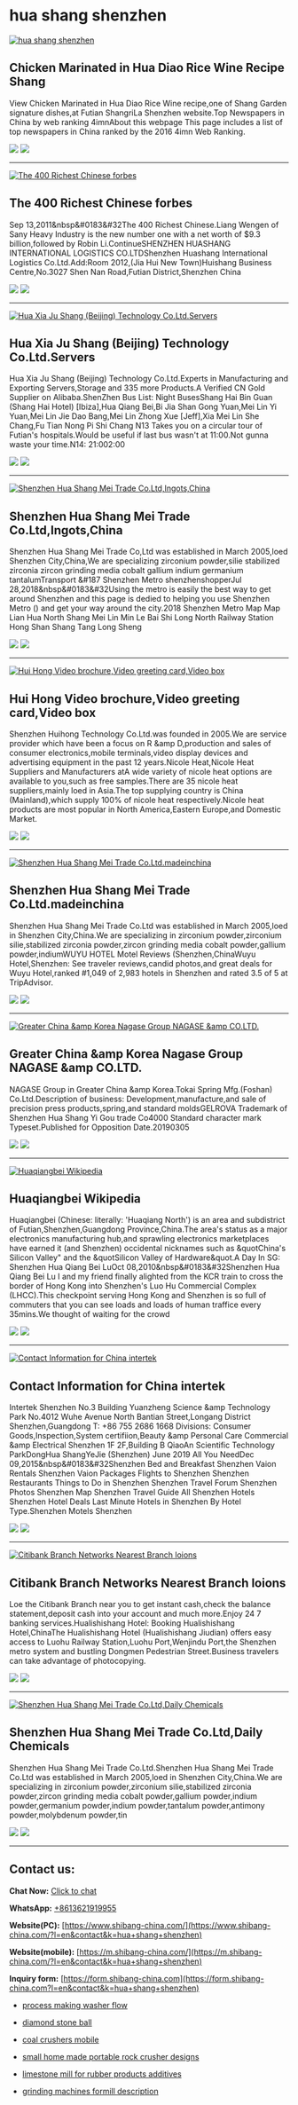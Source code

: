 # hua shang shenzhen

<a href="https://swt.shibang-china.com/?l=en&img&k=hua+shang+shenzhen" target="_blank">![hua shang shenzhen](http://static.shibang-china.com/all-800x300/1085.jpg)</a>

## Chicken Marinated in Hua Diao Rice Wine Recipe Shang
View Chicken Marinated in Hua Diao Rice Wine recipe,one of Shang Garden signature dishes,at Futian ShangriLa Shenzhen website.Top Newspapers in China by web ranking 4imnAbout this webpage This page includes a list of top newspapers in China ranked by the 2016 4imn Web Ranking.


<a href="https://whatsapp.shibangsoft.com/WhatsApp.php" target="_blank" title="WhatsApp">![](http://static.shibang-china.com/icon/whatsapp.png)</a> <a href="https://swt.shibang-china.com/?l=en&icon&k=hua+shang+shenzhen" target="_blank">![](http://static.shibang-china.com/icon/chat-en.png)</a>

---

<a href="https://swt.shibang-china.com/?l=en&img&k=hua+shang+shenzhen" target="_blank">![The 400 Richest Chinese forbes](http://static.shibang-china.com/all-800x300/1010.jpg)</a>

## The 400 Richest Chinese forbes
Sep 13,2011&nbsp&#0183&#32The 400 Richest Chinese.Liang Wengen of Sany Heavy Industry is the new number one with a net worth of $9.3 billion,followed by Robin Li.ContinueSHENZHEN HUASHANG INTERNATIONAL LOGISTICS CO.LTDShenzhen Huashang International Logistics Co.Ltd.Add:Room 2012,(Jia Hui New Town)Huishang Business Centre,No.3027 Shen Nan Road,Futian District,Shenzhen China


<a href="https://whatsapp.shibangsoft.com/WhatsApp.php" target="_blank" title="WhatsApp">![](http://static.shibang-china.com/icon/whatsapp.png)</a> <a href="https://swt.shibang-china.com/?l=en&icon&k=hua+shang+shenzhen" target="_blank">![](http://static.shibang-china.com/icon/chat-en.png)</a>

---

<a href="https://swt.shibang-china.com/?l=en&img&k=hua+shang+shenzhen" target="_blank">![Hua Xia Ju Shang (Beijing) Technology Co.Ltd.Servers](http://static.shibang-china.com/all-800x300/969.jpg)</a>

## Hua Xia Ju Shang (Beijing) Technology Co.Ltd.Servers
Hua Xia Ju Shang (Beijing) Technology Co.Ltd.Experts in Manufacturing and Exporting Servers,Storage and 335 more Products.A Verified CN Gold Supplier on Alibaba.ShenZhen Bus List: Night BusesShang Hai Bin Guan (Shang Hai Hotel) [Ibiza],Hua Qiang Bei,Bi Jia Shan Gong Yuan,Mei Lin Yi Yuan,Mei Lin Jie Dao Bang,Mei Lin Zhong Xue [Jeff],Xia Mei Lin She Chang,Fu Tian Nong Pi Shi Chang N13 Takes you on a circular tour of Futian's hospitals.Would be useful if last bus wasn't at 11:00.Not gunna waste your time.N14: 21:002:00


<a href="https://whatsapp.shibangsoft.com/WhatsApp.php" target="_blank" title="WhatsApp">![](http://static.shibang-china.com/icon/whatsapp.png)</a> <a href="https://swt.shibang-china.com/?l=en&icon&k=hua+shang+shenzhen" target="_blank">![](http://static.shibang-china.com/icon/chat-en.png)</a>

---

<a href="https://swt.shibang-china.com/?l=en&img&k=hua+shang+shenzhen" target="_blank">![Shenzhen Hua Shang Mei Trade Co.Ltd,Ingots,China](http://static.shibang-china.com/all-800x300/858.jpg)</a>

## Shenzhen Hua Shang Mei Trade Co.Ltd,Ingots,China
Shenzhen Hua Shang Mei Trade Co,Ltd was established in March 2005,loed Shenzhen City,China,We are specializing zirconium powder,silie stabilized zirconia zircon grinding media cobalt gallium indium germanium tantalumTransport &#187 Shenzhen Metro shenzhenshopperJul 28,2018&nbsp&#0183&#32Using the metro is easily the best way to get around Shenzhen and this page is dedied to helping you use Shenzhen Metro () and get your way around the city.2018 Shenzhen Metro Map Map Lian Hua North Shang Mei Lin Min Le Bai Shi Long North Railway Station Hong Shan Shang Tang Long Sheng


<a href="https://whatsapp.shibangsoft.com/WhatsApp.php" target="_blank" title="WhatsApp">![](http://static.shibang-china.com/icon/whatsapp.png)</a> <a href="https://swt.shibang-china.com/?l=en&icon&k=hua+shang+shenzhen" target="_blank">![](http://static.shibang-china.com/icon/chat-en.png)</a>

---

<a href="https://swt.shibang-china.com/?l=en&img&k=hua+shang+shenzhen" target="_blank">![Hui Hong Video brochure,Video greeting card,Video box](http://static.shibang-china.com/all-800x300/633.jpg)</a>

## Hui Hong Video brochure,Video greeting card,Video box
Shenzhen Huihong Technology Co.Ltd.was founded in 2005.We are service provider which have been a focus on R &amp D,production and sales of consumer electronics,mobile terminals,video display devices and advertising equipment in the past 12 years.Nicole Heat,Nicole Heat Suppliers and Manufacturers atA wide variety of nicole heat options are available to you,such as free samples.There are 35 nicole heat suppliers,mainly loed in Asia.The top supplying country is China (Mainland),which supply 100% of nicole heat respectively.Nicole heat products are most popular in North America,Eastern Europe,and Domestic Market.


<a href="https://whatsapp.shibangsoft.com/WhatsApp.php" target="_blank" title="WhatsApp">![](http://static.shibang-china.com/icon/whatsapp.png)</a> <a href="https://swt.shibang-china.com/?l=en&icon&k=hua+shang+shenzhen" target="_blank">![](http://static.shibang-china.com/icon/chat-en.png)</a>

---

<a href="https://swt.shibang-china.com/?l=en&img&k=hua+shang+shenzhen" target="_blank">![Shenzhen Hua Shang Mei Trade Co.Ltd.madeinchina](http://static.shibang-china.com/all-800x300/63.jpg)</a>

## Shenzhen Hua Shang Mei Trade Co.Ltd.madeinchina
Shenzhen Hua Shang Mei Trade Co.Ltd was established in March 2005,loed in Shenzhen City,China.We are specializing in zirconium powder,zirconium silie,stabilized zirconia powder,zircon grinding media cobalt powder,gallium powder,indiumWUYU HOTEL Motel Reviews (Shenzhen,ChinaWuyu Hotel,Shenzhen: See traveler reviews,candid photos,and great deals for Wuyu Hotel,ranked #1,049 of 2,983 hotels in Shenzhen and rated 3.5 of 5 at TripAdvisor.


<a href="https://whatsapp.shibangsoft.com/WhatsApp.php" target="_blank" title="WhatsApp">![](http://static.shibang-china.com/icon/whatsapp.png)</a> <a href="https://swt.shibang-china.com/?l=en&icon&k=hua+shang+shenzhen" target="_blank">![](http://static.shibang-china.com/icon/chat-en.png)</a>

---

<a href="https://swt.shibang-china.com/?l=en&img&k=hua+shang+shenzhen" target="_blank">![Greater China &amp Korea Nagase Group NAGASE &amp CO.LTD.](http://static.shibang-china.com/all-800x300/915.jpg)</a>

## Greater China &amp Korea Nagase Group NAGASE &amp CO.LTD.
NAGASE Group in Greater China &amp Korea.Tokai Spring Mfg.(Foshan) Co.Ltd.Description of business: Development,manufacture,and sale of precision press products,spring,and standard moldsGELROVA Trademark of Shenzhen Hua Shang Yi Gou trade Co4000 Standard character mark Typeset.Published for Opposition Date.20190305


<a href="https://whatsapp.shibangsoft.com/WhatsApp.php" target="_blank" title="WhatsApp">![](http://static.shibang-china.com/icon/whatsapp.png)</a> <a href="https://swt.shibang-china.com/?l=en&icon&k=hua+shang+shenzhen" target="_blank">![](http://static.shibang-china.com/icon/chat-en.png)</a>

---

<a href="https://swt.shibang-china.com/?l=en&img&k=hua+shang+shenzhen" target="_blank">![Huaqiangbei Wikipedia](http://static.shibang-china.com/all-800x300/360.jpg)</a>

## Huaqiangbei Wikipedia
Huaqiangbei (Chinese: literally: 'Huaqiang North') is an area and subdistrict of Futian,Shenzhen,Guangdong Province,China.The area's status as a major electronics manufacturing hub,and sprawling electronics marketplaces have earned it (and Shenzhen) occidental nicknames such as &quotChina's Silicon Valley" and the &quotSilicon Valley of Hardware&quot.A Day In SG: Shenzhen Hua Qiang Bei LuOct 08,2010&nbsp&#0183&#32Shenzhen Hua Qiang Bei Lu I and my friend finally alighted from the KCR train to cross the border of Hong Kong into Shenzhen's Luo Hu Commercial Complex (LHCC).This checkpoint serving Hong Kong and Shenzhen is so full of commuters that you can see loads and loads of human traffice every 35mins.We thought of waiting for the crowd


<a href="https://whatsapp.shibangsoft.com/WhatsApp.php" target="_blank" title="WhatsApp">![](http://static.shibang-china.com/icon/whatsapp.png)</a> <a href="https://swt.shibang-china.com/?l=en&icon&k=hua+shang+shenzhen" target="_blank">![](http://static.shibang-china.com/icon/chat-en.png)</a>

---

<a href="https://swt.shibang-china.com/?l=en&img&k=hua+shang+shenzhen" target="_blank">![Contact Information for China intertek](http://static.shibang-china.com/all-800x300/95.jpg)</a>

## Contact Information for China intertek
Intertek Shenzhen No.3 Building Yuanzheng Science &amp Technology Park No.4012 Wuhe Avenue North Bantian Street,Longang District Shenzhen,Guangdong T: +86 755 2686 1668 Divisions: Consumer Goods,Inspection,System certifiion,Beauty &amp Personal Care Commercial &amp Electrical Shenzhen 1F 2F,Building B QiaoAn Scientific Technology ParkDongHua ShangYeJie (Shenzhen) June 2019 All You NeedDec 09,2015&nbsp&#0183&#32Shenzhen Bed and Breakfast Shenzhen Vaion Rentals Shenzhen Vaion Packages Flights to Shenzhen Shenzhen Restaurants Things to Do in Shenzhen Shenzhen Travel Forum Shenzhen Photos Shenzhen Map Shenzhen Travel Guide All Shenzhen Hotels Shenzhen Hotel Deals Last Minute Hotels in Shenzhen By Hotel Type.Shenzhen Motels Shenzhen


<a href="https://whatsapp.shibangsoft.com/WhatsApp.php" target="_blank" title="WhatsApp">![](http://static.shibang-china.com/icon/whatsapp.png)</a> <a href="https://swt.shibang-china.com/?l=en&icon&k=hua+shang+shenzhen" target="_blank">![](http://static.shibang-china.com/icon/chat-en.png)</a>

---

<a href="https://swt.shibang-china.com/?l=en&img&k=hua+shang+shenzhen" target="_blank">![Citibank Branch Networks Nearest Branch loions](http://static.shibang-china.com/all-800x300/28.jpg)</a>

## Citibank Branch Networks Nearest Branch loions
Loe the Citibank Branch near you to get instant cash,check the balance statement,deposit cash into your account and much more.Enjoy 24 7 banking services.Hualishishang Hotel: Booking Hualishishang Hotel,ChinaThe Hualishishang Hotel (Hualishishang Jiudian) offers easy access to Luohu Railway Station,Luohu Port,Wenjindu Port,the Shenzhen metro system and bustling Dongmen Pedestrian Street.Business travelers can take advantage of photocopying.


<a href="https://whatsapp.shibangsoft.com/WhatsApp.php" target="_blank" title="WhatsApp">![](http://static.shibang-china.com/icon/whatsapp.png)</a> <a href="https://swt.shibang-china.com/?l=en&icon&k=hua+shang+shenzhen" target="_blank">![](http://static.shibang-china.com/icon/chat-en.png)</a>

---

<a href="https://swt.shibang-china.com/?l=en&img&k=hua+shang+shenzhen" target="_blank">![Shenzhen Hua Shang Mei Trade Co.Ltd,Daily Chemicals](http://static.shibang-china.com/all-800x300/85.jpg)</a>

## Shenzhen Hua Shang Mei Trade Co.Ltd,Daily Chemicals
Shenzhen Hua Shang Mei Trade Co.Ltd.Shenzhen Hua Shang Mei Trade Co.Ltd was established in March 2005,loed in Shenzhen City,China.We are specializing in zirconium powder,zirconium silie,stabilized zirconia powder,zircon grinding media cobalt powder,gallium powder,indium powder,germanium powder,indium powder,tantalum powder,antimony powder,molybdenum powder,tin

<a href="https://whatsapp.shibangsoft.com/WhatsApp.php" target="_blank" title="WhatsApp">![](http://static.shibang-china.com/icon/whatsapp.png)</a> <a href="https://swt.shibang-china.com/?l=en&icon&k=hua+shang+shenzhen" target="_blank">![](http://static.shibang-china.com/icon/chat-en.png)</a>

---
## Contact us:

**Chat Now:** [Click to chat](https://swt.shibang-china.com?l=en&contact&k=hua+shang+shenzhen)

**WhatsApp:**  [+8613621919955](https://whatsapp.shibangsoft.com/WhatsApp.php)

**Website(PC):** [https://www.shibang-china.com/](https://www.shibang-china.com/?l=en&contact&k=hua+shang+shenzhen)

**Website(mobile):** [https://m.shibang-china.com/](https://m.shibang-china.com/?l=en&contact&k=hua+shang+shenzhen)

**Inquiry form:** [https://form.shibang-china.com](https://form.shibang-china.com?l=en&contact&k=hua+shang+shenzhen)

* [process making washer flow](../114/process%20making%20washer%20flow.md)

* [diamond stone ball](../123/diamond%20stone%20ball.md)

* [coal crushers mobile](../125/coal%20crushers%20mobile.md)

* [small home made portable rock crusher designs](../123/small%20home%20made%20portable%20rock%20crusher%20designs.md)

* [limestone mill for rubber products additives](../116/limestone%20mill%20for%20rubber%20products%20additives.md)

* [grinding machines formill description](../123/grinding%20machines%20formill%20description.md)